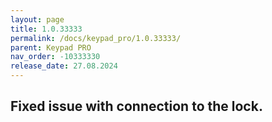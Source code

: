 ```yaml
---
layout: page
title: 1.0.33333
permalink: /docs/keypad_pro/1.0.33333/
parent: Keypad PRO
nav_order: -10333330
release_date: 27.08.2024
---
```


## Fixed issue with connection to the lock.
